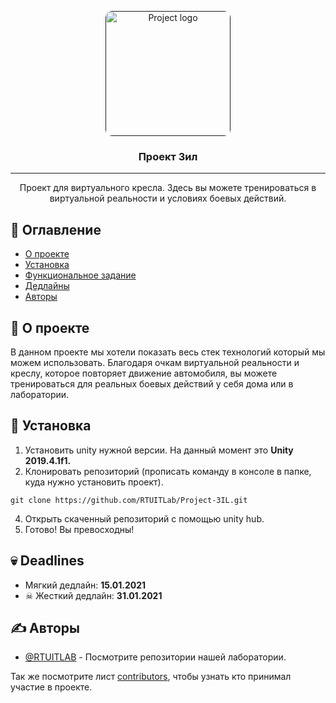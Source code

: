 <p align="center">
  <a href="" rel="noopener">
 <img  height=200px style="border-radius: 10px;" src="/screenshots/serpantin4.png" alt="Project logo"></a>
</p>

<h3 align="center">Проект Зил</h3>

<div align="center">

</div>

---

<p align="center"> Проект для виртуального кресла. Здесь вы можете тренироваться в виртуальной реальности и условиях боевых действий.
    <br> 
</p>

## 📝 Оглавление

- [О проекте](#about)
- [Установка](#getting_started)
- [Функциональное задание](functionTask.md)
- [Дедлайны](#deadlines)
- [Авторы](#authors)

## 🧐 О проекте<a name = "about"></a>

В данном проекте мы хотели показать весь стек технологий который мы можем использовать. Благодаря очкам виртуальной реальности и креслу, которое повторяет движение автомобиля, вы можете тренироваться для реальных боевых действий у себя дома или в лаборатории.

## 🏁 Установка <a name = "getting_started"></a>

1. Установить unity нужной версии.
   На данный момент это **Unity 2019.4.1f1.**
2. Клонировать репозиторий (прописать команду в консоле в папке, куда нужно установить проект).

```
git clone https://github.com/RTUITLab/Project-3IL.git
```

4. Открыть скаченный репозиторий с помощью unity hub.
5. Готово! Вы превосходны!

## 💀 Deadlines<a name = "authors"></a>

- Мягкий дедлайн: **15.01.2021**
- ☠ Жесткий дедлайн: **31.01.2021**

## ✍️ Авторы<a name = "authors"></a>

- [@RTUITLAB](https://github.com/RTUITLab) - Посмотрите репозитории нашей лаборатории.

Так же посмотрите лист  [contributors](https://github.com/RTUITLab/Project-3IL/contributors), чтобы узнать кто принимал участие в проекте.
